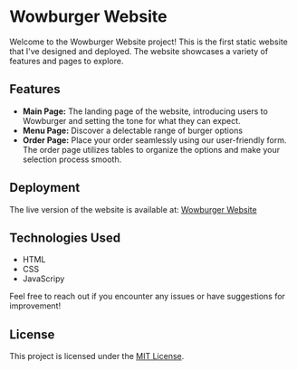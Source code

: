 <h1>Wowburger Website</h1>

<p>Welcome to the Wowburger Website project! This is the first static website that I've designed and deployed. The website showcases a variety of features and pages to explore.</p>

<h2>Features</h2>

<ul>
  <li><strong>Main Page:</strong> The landing page of the website, introducing users to Wowburger and setting the tone for what they can expect.</li>
  <li><strong>Menu Page:</strong> Discover a delectable range of burger options</li>
  <li><strong>Order Page:</strong> Place your order seamlessly using our user-friendly form. The order page utilizes tables to organize the options and make your selection process smooth.</li>
</ul>

<h2>Deployment</h2>

<p>The live version of the website is available at: <a href="https://emre010101.github.io/crunchy/">Wowburger Website</a></p>

<h2>Technologies Used</h2>

<ul>
  <li>HTML</li>
  <li>CSS </li>
  <li>JavaScripy</li>
</ul>

<p>Feel free to reach out if you encounter any issues or have suggestions for improvement!</p>

<h2>License</h2>

<p>This project is licensed under the <a href="LICENSE">MIT License</a>.</p>


